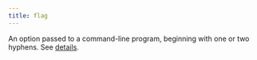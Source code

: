 ```yaml
---
title: flag
---
```


An option passed to a command-line program, beginning with one or two hyphens. See&nbsp;[details](/commands/hugo/).
